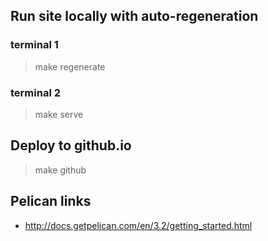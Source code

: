 ## Run site locally with auto-regeneration
### terminal 1
> make regenerate
### terminal 2
> make serve

## Deploy to github.io
> make github

## Pelican links
- http://docs.getpelican.com/en/3.2/getting_started.html